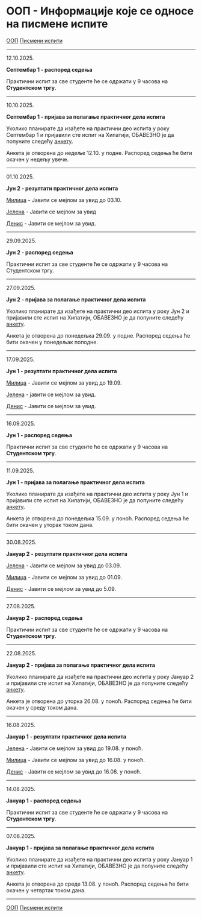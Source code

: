 # ООП - Информације које се односе на писмене испите

[ООП](../../README.md) [Писмени испити](../README.md)

---

12.10.2025.

**Септембар 1 - распоред седења**

Практични испит за све студенте ће се одржати у 9 часова на **Студентском тргу**.

---

10.10.2025.

**Септембар 1 - пријава за полагање практичног дела испита**

Уколико планирате да изађете на практични део испита у року Септембар 1 и пријавили сте испит на Хипатији, ОБАВЕЗНО је да попуните следећу [анкету](https://forms.gle/sTg8wVY5aCqSUw7c8).

Анкета је отворена до недеље 12.10. у подне. Распоред седења ће бити окачен у недељу увече.


---

01.10.2025.

**Јун 2 - резултати практичног дела испита**

[Милица](./202425/jun2_rezultati_milica.pdf) - Јавити се мејлом за увид до 03.10.

[Јелена](https://docs.google.com/spreadsheets/d/108Hhn52Gk9_Q8GLozCZIkhxj-s-nkEsvq0VG0XjNTjg/edit?usp=sharing) - Јавити се мејлом за увид

[Денис](https://docs.google.com/spreadsheets/d/1Wk1gU6GIrKXYsuc8BI3zY7qDgFAdaGAwznNxDb5E6g0/edit?usp=sharing) - Јавити се мејлом за увид.

---

29.09.2025.

**Јун 2 - распоред седења**

Практични испит за све студенте ће се одржати у 9 часова на Студентском тргу.

---

27.09.2025.

**Јун 2 - пријава за полагање практичног дела испита**

Уколико планирате да изађете на практични део испита у року Јун 2 и пријавили сте испит на Хипатији, ОБАВЕЗНО је да попуните следећу [анкету](https://forms.gle/neDnAddxNkmyhSUG9).

Анкета је отворена до понедељка 29.09. у подне. Распоред седења ће бити окачен у понедељак поподне.

---

17.09.2025.

**Јун 1 - резултати практичног дела испита**

[Милица](./202425/jun1_rezultati_milica.pdf) - Јавити се мејлом за увид до 19.09.

[Јелена](https://docs.google.com/spreadsheets/d/1cwVk01RT3y3cZH-U9agDuD2PDv6EHdtwXspCQgl-q6M/edit?usp=sharing) - јавити се мејлом за увид.

[Денис](https://docs.google.com/spreadsheets/d/1Wk1gU6GIrKXYsuc8BI3zY7qDgFAdaGAwznNxDb5E6g0/edit?usp=sharing) - Јавити се мејлом за увид.

---

16.09.2025.

**Јун 1 - распоред седења**

Практични испит за све студенте ће се одржати у 9 часова на **Студентском тргу**.

---

11.09.2025.

**Јун 1 - пријава за полагање практичног дела испита**

Уколико планирате да изађете на практични део испита у року Јун 1 и пријавили сте испит на Хипатији, ОБАВЕЗНО је да попуните следећу [анкету](https://forms.gle/WeXG87CEhFoiSfP8A).

Анкета је отворена до понедељка 15.09. у поноћ. Распоред седења ће бити окачен у уторак током дана.

---

30.08.2025.

**Јануар 2 - резултати практичног дела испита**

[Јелена](https://docs.google.com/spreadsheets/d/1P-NDZZu-NholzD304XVkZ-KeXnNcswlmg2x-sbBBH-s/edit?usp=sharing) - Јавити се мејлом за увид до 03.09.

[Милица](./202425/jan2_rezultati_milica.pdf) - Јавити се мејлом за увид до 01.09.

[Денис](https://docs.google.com/spreadsheets/d/1Wk1gU6GIrKXYsuc8BI3zY7qDgFAdaGAwznNxDb5E6g0/edit?usp=sharing) - Јавити се мејлом за увид до 5.09.

---

27.08.2025.

**Јануар 2 - распоред седења**

Практични испит за све студенте ће се одржати у 9 часова на **Студентском тргу**.

---

22.08.2025.

**Јануар 2 - пријава за полагање практичног дела испита**

Уколико планирате да изађете на практични део испита у року Јануар 2 и пријавили сте испит на Хипатији, ОБАВЕЗНО је да попуните следећу [анкету](https://forms.gle/pcD7d8wHTBXmmR567).

Анкета је отворена до уторка 26.08. у поноћ. Распоред седења ће бити окачен у среду током дана.

---

16.08.2025.

**Јануар 1 - резултати практичног дела испита**

[Јелена](https://docs.google.com/spreadsheets/d/1zgVaQ59hTS684VORuW6Jtk-P_cECvJBxxWcFvzqeC1s/edit?usp=sharing) - Јавити се мејлом за увид до 19.08. у поноћ.

[Милица](./202425/jan1_rezultati_milica.pdf) - Јавити се мејлом за увид до 16.08. у поноћ.

[Денис](https://docs.google.com/spreadsheets/d/1Wk1gU6GIrKXYsuc8BI3zY7qDgFAdaGAwznNxDb5E6g0/edit?usp=sharing) - Јавити се мејлом за увид до 16.08. у поноћ.

---

14.08.2025.

**Јануар 1 - распоред седења**

Практични испит за све студенте ће се одржати у 9 часова на **Студентском тргу**.

---

07.08.2025.

**Јануар 1 - пријава за полагање практичног дела испита**

Уколико планирате да изађете на практични део испита у року Јануар 1 и пријавили сте испит на Хипатији, ОБАВЕЗНО је да попуните следећу [анкету](https://forms.gle/Fm6c9BEjZ4g6SncQ6).

Анкета је отворена до среде 13.08. у поноћ. Распоред седења ће бити окачен у четвртак током дана.

---

<!-- ---

# Обавештења из школске 2023/2024. године

---

04.09.

### Септембар 1 - резултати практичног дела испита

- **[Милица](./202324/sep1_rezultati_milica.pdf)** - увид у радове мејлом, јавити се до 06.09.
- **[Иван](https://docs.google.com/spreadsheets/d/1mfYNObaMSVr8UWBq8r0AH9TuOnEZ7ZQaNhXrZaEnrPE/edit?usp=sharing)** - увид у радове мејлом, јавити се до 12.09.
- **[Денис](https://docs.google.com/spreadsheets/d/17B8FZ7S-lFzjXbtbznGOlX223SyXGfHF2TzblyzDzN8/edit?usp=sharing)** - увид у радове мејлом, јавити се до 14.09.

---

30.08.

### Септембар 1 - Распоред седења на практичном испиту

Практични испит за све студенте ће се одржати у 9h. [ПРВА ГРУПА](https://docs.google.com/spreadsheets/d/1UjuJhBzaZWCfNHRaluwTeZ5uVfp6I8qGLaWi1xapscA/edit?usp=sharing) студената испит ради на Студентском тргу, а [ДРУГА ГРУПА](https://docs.google.com/spreadsheets/d/1Okd24vFdsGZ8U_zBA3ecZccnOuaY-u9Q07RTbLrwsO0/edit?usp=sharing) у Јагићу.

Уколико неком не одговара група у којој је распоређен, може се пребацити у другу ако нађе замену.

---

24.08.

### Септембар 1 - пријава за полагање практичног дела испита

Уколико планирате да изађете на **практични део** испита из ООП-а у року Септембар 1 и пријавили сте испит на Хипатији, **ОБАВЕЗНО** је да попуните следећу [анкету](https://forms.gle/KbBNSNkX3hAbv8QK8).

Анкета је отворена до 29.08.2024. у поноћ.  

Уколико се пријавите за полагање преко анкете, а ипак одлучите да не излазите на испит у овом року, молимо Вас да се јавите асистентима мејлом.

---

10.06.

### Јун 1 - резултати практичног дела испита

- **[Денис](https://docs.google.com/spreadsheets/d/17B8FZ7S-lFzjXbtbznGOlX223SyXGfHF2TzblyzDzN8/edit?usp=sharing)** - увид у радове мејлом, јавити се до 20.06. у 20ч.
- **[Милица](./202324/jun1_rezultati_milica.pdf)** - увид у радове мејлом, јавити се до 13.06.
- **[Иван](https://docs.google.com/spreadsheets/d/1cO2F-r1JEFG6VgDfaNblZ83Y9AOL8TsNXFxHbZx2A1A/edit?usp=sharing)** - увид у радове мејлом, јавити се до 16.06.

---

05.06.

### Распоред седења на практичном испиту у Јун 1

Практични испит за све студенте ће се одржати у 9ч на **Студентском тргу**. [Распоред](https://docs.google.com/spreadsheets/d/1niDOhBffAxqtH7_biOOmPs1KnLgkXwUje6NBEWNjgGo/edit?usp=sharing).


---

03.06.

### Јун 1 - пријава за полагање практичног дела испита

Уколико планирате да изађете на **практични део** испита из ООП-а у року Јун 1 и пријавили сте испит на Хипатији, **ОБАВЕЗНО** је да попуните следећу [анкету](https://forms.gle/VH4rpw4hpechP8CS7).

Анкета је отворена до 04.06.2024. у поноћ.  

Уколико се пријавите за полагање преко анкете, а ипак одлучите да не излазите на испит у овом року, молимо Вас да се јавите асистентима мејлом.

---

07.02.

### Јан 2 - резултати практичног дела испита

- **[Милица](./202324/jan2_rezultati_milica.pdf)** - увид у радове мејлом, јавити се до 09.02.
- **[Денис](./202324/jan2_rezultati_denis.pdf)** - увид у радове мејлом, јавити се до 09.02.
- **[Иван](https://docs.google.com/spreadsheets/d/1WE82gHRCJISpgiWrxpyzSw3nXDNrpLDHjW5lOqUvMtk/edit?usp=sharing)** - увид у радове мејлом, јавити се до 09.02. увече.

---

02.02.

### Распоред седења на практичном испиту у Јан 2

Практични испит за све студенте ће се одржати у 9h. [Прва група](https://docs.google.com/spreadsheets/d/1IW8eDExZ2nNvEwaA-bDwjzSqnh99GNW_bAoclDYTjEA/edit#gid=0) студената испит ради на Студентском тргу а [друга група](https://docs.google.com/spreadsheets/d/1VCSr-b7Dqo3V0gjTIGvd5FAY2szTu5l4Sfp57mKCZQ8/edit#gid=0) у Јагићу.

Уколико неком не одговара група у којој је распоређен, може се пребацити у другу ако нађе замену.

---

28.01.

### Јан 2 - пријава за полагање практичног дела испита

Уколико планирате да изађете на **практични део** испита из ООП-а у року Јан 2 и пријавили сте испит на Хипатији, **ОБАВЕЗНО** је да попуните следећу [анкету](https://docs.google.com/forms/d/e/1FAIpQLSdsB_TySuR0eOKfhW2VTre0fdzGfJQzOKmtCHhzn0d3s37ZTA/viewform).

Анкета је отворена до 01.02.2024. у поноћ.  

Уколико се пријавите за полагање преко анкете, а ипак одлучите да не излазите на испит у овом року, молимо Вас да се јавите асистентима мејлом.

---

21.01.

### Јан 1 - резултати практичног дела испита

- **[Милица](./202324/jan1_rezultati_milica.pdf)** - увид у радове мејлом, јавити се до 25.01.
- **[Иван](https://docs.google.com/spreadsheets/d/195qPAISX0Q0xUhXnBvIBku_BjS9E41R3wSjcYqyA79A/edit?usp=sharing)** - увид у радове мејлом, јавити се до 25.01.
- **[Денис група 1](./202324/jan1_1_rezultati_denis.pdf)** - увид у радове мејлом, јавити се до 26.01.
- **[Денис група 2](./202324/jan1_2_rezultati_denis.pdf)** - увид у радове мејлом, јавити се до 26.01.

---

14.01.

### Јан 1 - одржавање практичног дела испита

Практични испит за све студенте ће се одржати на Студентском тргу. [Прва група](https://docs.google.com/spreadsheets/d/1HSBYPZnjuBUTJglAB5ydJHOjQom8bitmui6cFvos1r8/edit#gid=0) студената ће кренути са радом у 9 а [друга група](https://docs.google.com/spreadsheets/d/1wToUx-Eakof4Jv-h2Ofs5273wwEaAAxlqhLt33Jbh_s/edit#gid=0) у 12:30.

Уколико неком не одговара група у којој је распоређен, може се пребацити у другу ако нађе замену.

---

09.01.

### Јан 1 - пријава за полагање практичног дела испита

Уколико планирате да изађете на **практични део** испита из ООП-а у року Јан 1 и пријавили сте испит на Хипатији, **ОБАВЕЗНО** је да попуните следећу [анкету](https://docs.google.com/forms/d/e/1FAIpQLScvbHgM9z81gBnQWTCG0asw5IYCSLfXpbxsVyNjBaqFrO8Gmw/viewform).

Анкета је отворена до 13.01.2024. у поноћ.  

Уколико се пријавите за полагање преко анкете, а ипак одлучите да не излазите на испит у овом року, молимо Вас да се јавите асистентима мејлом.

---

# Обавештења из школске 2022/2023. године

---

05.09.

### Сеп 1 - резултати практичног дела испита
- **[Вукан](./202223/vukan_sept1_rezultati.xlsx)** - увид у радове у петак, 8.9., у 18:30 на Тргу, обавезно јавити се мејлом.

- **[Владан](https://docs.google.com/spreadsheets/d/1PusV-8_jNGyoEXB0UQ6p-alftjacD_RhVX2RRLO932U/edit?usp=sharing)** - увид у радове мејлом, најкасније до 7.9. у 23:59.

- **[Бојана](./202223/bojana-rez-sep1.pdf)** - За увид у радове јавити се на мејл mr17128@alas.matf.bg.ac.rs.

---

29.08.

### Сеп 1 - пријава за полагање практичног дела испита

Уколико планирате да изађете на **практични део** испита из ООП-а у року Сеп 1 и пријавили сте испит на Хипатији, **ОБАВЕЗНО** је да попуните следећу [анкету](https://forms.gle/tHGLFzurrBJcr8Vf8).

Анкета је отворена до 16:00 31.08.2023.  

Уколико се пријавите за полагање преко анкете, а ипак одлучите да не излазите на испит у овом року, молимо Вас да се јавите асистентима мејлом.

---

12.6.

### Јун 1 - резултати практичног дела испита

- **[Владан](https://docs.google.com/spreadsheets/d/186Xs5WSfWdN-4FtM96T4ze8GNUyEk_f10683uhkEjqo/edit?usp=sharing)** - увид у радове мејлом, најкасније до 14.6. у 23:59.

- **[Бојана](./202223/jun1_rezultati_bojana.pdf)** - За увид у радове јавити се на мејл mr17128@alas.matf.bg.ac.rs.

---

02.02.

### (ВАЖНО!) Распоред седења на практичном у Јун 1

Сви студенти ће полагати у учионицама на тргу. Молимо вас да дођете 10 минута раније и да са собом понесете индекс.

---

01.06.

### Јун 1 - пријава за полагање практичног дела испита

Уколико планирате да изађете на **практични део** испита из ООП-а у року Јун 1 и пријавили сте испит на Хипатији, **ОБАВЕЗНО** је да попуните следећу [анкету](https://forms.gle/Rn5yWDS6ewwKmrg28).

Анкета је отворена до поноћи 04.06.2023.  

Уколико се пријавите за полагање преко анкете, а ипак одлучите да не излазите на испит у овом року, молимо Вас да се јавите асистентима мејлом.
 
---

08.02.

### Јан 2 - резултати практичног дела испита

- **[Вукан](./202223/jan2_rezultati_vukan.xlsx)** (СКАЛИРАНО) - увид у радове биће одржан у четвртак 09.02. у 18:00ч на Тргу. За увид је потребно најавити се мејлом.
- **[Бојана](./202223/jan2_rezultati_bojana.pdf)** - увид у радове биће одржан у петак 10.02. у 12:00ч. За увид је потребно најавити се мејлом.
- **[Владан](https://docs.google.com/spreadsheets/d/1OgiOJuaNqMgJqwWdik6IG_w6tfWqj5GlWE13DpT4NU0/edit?usp=sharing)** - увид у радове мејлом, најкасније до 12.2. у 23:59.

---

02.02.

### (ВАЖНО!) Распоред седења на практичном у Јан 2

Сви студенти ће полагати у учионицама на тргу. Молимо вас да дођете 10 минута раније и да са собом понесете индекс.

---

30.01.

### Јан 2 - пријава за полагање практичног дела испита

Уколико планирате да изађете на **практични део** испита из ООП-а у року Јан 2 и пријавили сте испит на Хипатији, **ОБАВЕЗНО** је да попуните следећу [анкету](https://forms.gle/WAikNAiNrtz299ht5).

Анкета је отворена до поноћи 01.02.2023.  

Уколико се пријавите за полагање преко анкете, а ипак одлучите да не излазите на испит у овом року, молимо Вас да се јавите асистентима мејлом.

---

19.01.

### Јан 1 - резултати практичног дела испита

- **[Бојана](./202223/jan1_rezultati_bojana2.pdf)** - увид у радове биће одржан у понедељак 23.01. у 13:00ч. За увид је потребно најавити се мејлом.
- **[Владан](./202223/jan1_rezultati_vladan.pdf)** - увид у радове мејлом, најкасније до 24.1. у 23:59.

---

11.01.

### Јан 1 - пријава за полагање практичног дела испита

Уколико планирате да изађете на **практични део** испита из ООП-а у року Јан 1 и пријавили сте испит на Хипатији, **ОБАВЕЗНО** је да попуните следећу [анкету](https://forms.gle/JxpZa2g5ebBCPEzz8).

Анкета је отворена до поноћи 14.01.2023.  

Уколико се пријавите за полагање преко анкете, а ипак одлучите да не излазите на испит у овом року, молимо Вас да се јавите асистентима мејлом.


---

# Обавештења из школске 2021/2022. године

---

16.09.

### Сеп 2 - резултати практичног дела испита

- **[Иван](./202122/sep2_rezultati_ivan.pdf)**
- **[Страхиња](./202122/sep2_rezultati_strahinja.pdf)**
- **[Владан](./202122/sep2_rezultati_vladan.pdf)**

---

15.09.

### Сеп 2 - локација полагања практичног дела испита

Практични део испита у испитном року Сеп 2 ће се одржати у петак, 15. септембра од 9 часова **на Тргу** (не у Јагићевој).

---

12.09.

### Сеп 2 - пријава за полагање практичног дела испита

Уколико планирате да изађете на **практични део** испита из ООП-а у року Сеп 2 и пријавили сте испит на Хипатији, **ОБАВЕЗНО** је да попуните следећу [анкету](https://forms.gle/zYGxs4GRbgKgrR7G7).

Анкета је отворена до 15.09.2022.

Уколико се пријавите за полагање преко анкете, а ипак одлучите да не излазите на испит у овом року, молимо Вас да се јавите асистентима мејлом.

---

30.08.

### Сеп 1 - резултати практичног дела испита

- **[Иван](./202122/sep1_rezultati_ivan.pdf)**
- **[Страхиња](./202122/sept1_rezultati_strahinja.pdf)**
- **[Владан](./202122/sep1_rezulatati_vladan.pdf)**
---

29.08.

### Сеп 1 - локација полагања практичног дела испита

Практични део испита у испитном року Сеп 1 ће се одржати у уторак, 29. августа од 9 часова **на Тргу** (не у Јагићевој).

---

23.08.

### Сеп 1 - пријава за полагање практичног дела испита

Уколико планирате да изађете на **практични део** испита из ООП-а у року Сеп 1 и пријавили сте испит на Хипатији, **ОБАВЕЗНО** је да попуните следећу [анкету](https://forms.gle/zYGxs4GRbgKgrR7G7).

Анкета је отворена до 28.08.2022.

Уколико се пријавите за полагање преко анкете, а ипак одлучите да не излазите на испит у овом року, молимо Вас да се јавите асистентима мејлом.

---

28.06.

### Јун 2 - резултати практичног дела испита

- **[Иван](./202122/jun2_rezultati_ivan.pdf)**
- **[Владан](./202122/jun2_rezultati_vladan_2.pdf)**
- **[Страхиња](./202122/jun2_rezultati_strahinja.pdf)**

---

27.06.

### Јун 2 - локација полагања практичног дела испита

Практични део испита у испитном року Јун 2 ће се одржати у уторак, 28. јуна од 9 часова **на Тргу** (не у Јагићевој).

---

24.06.

### Јун 2 - пријава за полагање практичног дела испита

Уколико планирате да изађете на **практични део** испита из ООП-а у року Јун 2 и пријавили сте испит на Хипатији, **ОБАВЕЗНО** је да попуните следећу [анкету](https://forms.gle/zYGxs4GRbgKgrR7G7).

Анкета је отворена до понедељка, 27.06.2022, у 19:00.

Уколико се пријавите за полагање преко анкете, а ипак одлучите да не излазите на испит у овом року, молимо Вас да се јавите асистентима мејлом.

---

08.06.

### Јун 1 - резултати практичног дела испита

- **[Иван](./202122/jun1_rezultati_ivan.pdf)**
- **[Владан](./202122/jun1_rezultati_vladan.pdf)**
- **[Страхиња](./202122/jun2_rezultati_strahinja.pdf)**

---

01.06.

### Јун 1 - пријава за полагање практичног дела испита

Уколико планирате да изађете на **практични део** испита из ООП-а у року Јун 1 и пријавили сте испит на Хипатији, **ОБАВЕЗНО** је да попуните следећу [анкету](https://forms.gle/zYGxs4GRbgKgrR7G7).

Анкета је отворена до понедељка, 06.06.2022, у 19:00.

Уколико се пријавите за полагање преко анкете, а ипак одлучите да не излазите на испит у овом року, молимо Вас да се јавите асистентима мејлом.

---

10.02.

### Јануар 2 - термин усменог дела испита

Усмени део испита ће бити организован 12.02.2022. у Св. Николе са почетком у 10 сати. На том месту и у то време ће професор са присутним студентима договорити још тачно један
додатни термин усменог дела испита. Ако неко од студената не може да присуствује договору, може да пошаље свог представника да га заступа и на тај начин обезбеди додатни термин који
се не поклапа са другим испитима.

---

04.02.

### Јануар 2 - резултати практичног дела испита

- **[Иван](./202122/jan2_rezultati_ivan.pdf)**
- **[Владан](./202122/jan2_rezultati_vladan.pdf)**
- **[Страхиња](./202122/jan2_rezultati_strahinja.pdf)**

---

03.02.

### Јануар 2 - локација

Практични испит у року јан2 одржаће се на **ТРГУ**. Испит почиње у 9:00, молимо студенте да дођу 10 минута пре почетка испита.

Уколико се неко пријавио за полагање испита преко анкете, а ипак неће изаћи на испит у овом року, молимо да се јави асистентима.

---

30.01.

### Јануар 2 - пријава за полагање практичног дела испита

Уколико планирате да изађете на **практични део** испита из ООП-а у року Јануар 2 и пријавили сте испит на Хипатији, **ОБАВЕЗНО** је да попуните следећу [анкету](https://forms.gle/nw43qYDmRnkMCTSn6).

Анкета је отворена до среде, 02.02.2020, у 19:00.

Уколико се пријавите за полагање преко анкете, а ипак одлучите да не излазите на испит у овом року, молимо Вас да се јавите асистентима мејлом.

---

27.12.

Испитне задатке из претходних година можете наћи [овде](../zadaci/README.md),а решења [овде](../resenja/README.md).

---

21.01.

### Јануар 1 - усмени испит

Усмени испит у року јануар 1 ће се одржати 29.1. у 15ч у Н салама.

---

17.01.

### Јануар 1 - резултати практичног дела испита

- **[Иван](./202122/jan1_rezultati_ivan.pdf)**

- **[Страхиња](./202122/jan_1_rezultati_strahinja.pdf)**

- **[Владан](./202122/jan1_rezultati_vladan2.pdf)**

---

14.01.

### Јануар 1 - распоред студената

Распоред студената по учионицама можете наћи [овде](./202122/jan1_raspored.pdf). Испит почиње у 9:00 **на Тргу**. Молимо студенте да се придржавају распореда и дођу 10 минута пре почетка испита испред одговарајуће учионице.

Уколико се неко пријавио за полагање испита преко анкете, а ипак неће изаћи на испит у овом року, молимо да се јави асистентима.

---

10.01.

### Јануар 1 - пријава за полагање практичног дела испита

Уколико планирате да изађете на **практични део** испита из ООП-а у року Јануар 1 и пријавили сте испит на Хипатији, **ОБАВЕЗНО** је да попуните следећу [анкету](https://forms.gle/nw43qYDmRnkMCTSn6).

Анкета је отворена до петка, 14.01.2020, у 19:00.

Уколико се пријавите за полагање преко анкете, а ипак одлучите да не излазите на испит у овом року, молимо Вас да се јавите асистентима мејлом.

27.12. 

Испитне задатке из претходних година можете наћи [овде](../zadaci/README.md),а решења [овде](../resenja/README.md).

--- -->

[ООП](../../README.md) [Писмени испити](../README.md)

